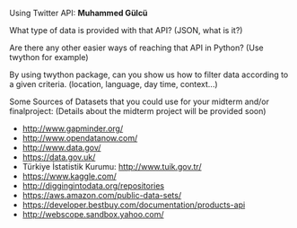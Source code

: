 Using Twitter API: __Muhammed Gülcü__

What type of data is provided with that API? (JSON, what is it?)

Are there any other easier ways of reaching that API in Python? (Use twython for example)

By using twython package, can you show us how to filter data according to a given criteria.
(location, language, day time, context...)



Some Sources of Datasets that you could use for your midterm and/or finalproject: 
(Details about the midterm project will be provided soon)

* http://www.gapminder.org/
* http://www.opendatanow.com/
* http://www.data.gov/
* https://data.gov.uk/
* Türkiye İstatistik Kurumu: http://www.tuik.gov.tr/
* https://www.kaggle.com/
* http://diggingintodata.org/repositories
* https://aws.amazon.com/public-data-sets/
* https://developer.bestbuy.com/documentation/products-api
* http://webscope.sandbox.yahoo.com/



